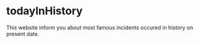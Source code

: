 # todayInHistory
This website inform you about most famous incidents occured in history on present date.
